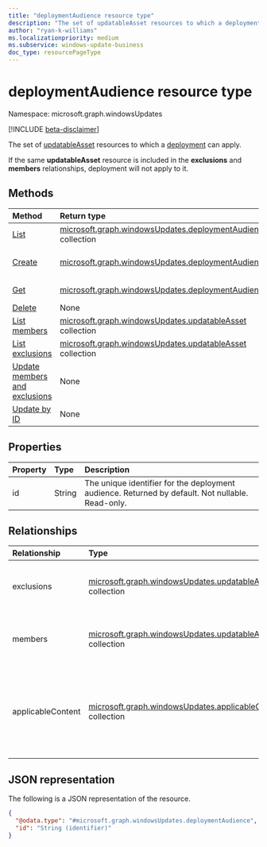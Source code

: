 ```yaml
---
title: "deploymentAudience resource type"
description: "The set of updatableAsset resources to which a deployment can apply."
author: "ryan-k-williams"
ms.localizationpriority: medium
ms.subservice: windows-update-business
doc_type: resourcePageType
---
```


# deploymentAudience resource type

Namespace: microsoft.graph.windowsUpdates

[!INCLUDE [beta-disclaimer](../../includes/beta-disclaimer.md)]

The set of [updatableAsset](../resources/windowsupdates-updatableasset.md) resources to which a [deployment](../resources/windowsupdates-deployment.md) can apply.

If the same **updatableAsset** resource is included in the **exclusions** and **members** relationships, deployment will not apply to it.

## Methods
|Method|Return type|Description|
|:---|:---|:---|
|[List](../api/adminwindowsupdates-list-deploymentaudiences.md)|[microsoft.graph.windowsUpdates.deploymentAudience](../resources/windowsupdates-deploymentaudience.md) collection|Get a list of the [deploymentAudience](../resources/windowsupdates-deploymentaudience.md) objects and their properties.|
|[Create](../api/adminwindowsupdates-post-deploymentaudiences.md)|[microsoft.graph.windowsUpdates.deploymentAudience](../resources/windowsupdates-deploymentaudience.md)|Create a new [microsoft.graph.windowsUpdates.deploymentAudience](../resources/windowsupdates-deploymentaudience.md) object.|
|[Get](../api/windowsupdates-deploymentaudience-get.md)|[microsoft.graph.windowsUpdates.deploymentAudience](../resources/windowsupdates-deploymentaudience.md)|Read the properties and relationships of a [deploymentAudience](../resources/windowsupdates-deploymentaudience.md) object.|
|[Delete](../api/windowsupdates-deploymentaudience-delete.md)|None|Delete a [deploymentAudience](../resources/windowsupdates-deploymentaudience.md) object.|
|[List members](../api/windowsupdates-deploymentaudience-list-members.md)|[microsoft.graph.windowsUpdates.updatableAsset](../resources/windowsupdates-updatableasset.md) collection|List members of the [microsoft.graph.windowsUpdates.deploymentAudience](../resources/windowsupdates-deploymentaudience.md).|
|[List exclusions](../api/windowsupdates-deploymentaudience-list-exclusions.md)|[microsoft.graph.windowsUpdates.updatableAsset](../resources/windowsupdates-updatableasset.md) collection|List exclusions of the [microsoft.graph.windowsUpdates.deploymentAudience](../resources/windowsupdates-deploymentaudience.md).|
|[Update members and exclusions](../api/windowsupdates-deploymentaudience-updateaudience.md)|None|Add or remove members and exclusions.|
|[Update by ID](../api/windowsupdates-deploymentaudience-updateaudiencebyid.md)|None|Add or remove members and exclusions of the same type.|

## Properties
|Property|Type|Description|
|:---|:---|:---|
|id|String|The unique identifier for the deployment audience. Returned by default. Not nullable. Read-only.|

## Relationships
|Relationship|Type|Description|
|:---|:---|:---|
|exclusions|[microsoft.graph.windowsUpdates.updatableAsset](../resources/windowsupdates-updatableasset.md) collection|Specifies the assets to exclude from the audience.|
|members|[microsoft.graph.windowsUpdates.updatableAsset](../resources/windowsupdates-updatableasset.md) collection|Specifies the assets to include in the audience.|
|applicableContent|[microsoft.graph.windowsUpdates.applicableContent](./windowsupdates-applicablecontent.md) collection|Content eligible to deploy to devices in the audience. Not nullable. Read-only.|

## JSON representation
The following is a JSON representation of the resource.
<!-- {
  "blockType": "resource",
  "keyProperty": "id",
  "@odata.type": "microsoft.graph.windowsUpdates.deploymentAudience",
  "openType": false
}
-->
``` json
{
  "@odata.type": "#microsoft.graph.windowsUpdates.deploymentAudience",
  "id": "String (identifier)"
}
```
